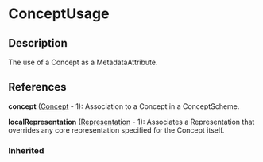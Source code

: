 
# ConceptUsage







## Description

The use of a Concept as a MetadataAttribute.




## References

**concept** ([Concept](../ConceptScheme/Concept.md) - 1): Association to a Concept in a ConceptScheme.

**localRepresentation** ([Representation](../Base/Representation.md) - 1): Associates a Representation that overrides any core representation specified for the Concept itself.

### Inherited





